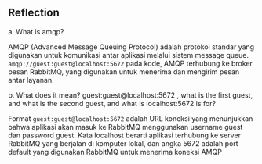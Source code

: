 ## Reflection
a. What is amqp?

AMQP (Advanced Message Queuing Protocol) adalah protokol standar yang digunakan untuk komunikasi antar aplikasi melalui sistem message queue.
`amqp://guest:guest@localhost:5672` pada kode, AMQP terhubung ke broker pesan RabbitMQ, yang digunakan untuk menerima dan mengirim pesan antar layanan.

b. What does it mean? guest:guest@localhost:5672 , what is the first guest, and what
is the second guest, and what is localhost:5672 is for?

Format `guest:guest@localhost:5672` adalah URL koneksi yang menunjukkan bahwa aplikasi akan masuk ke RabbitMQ menggunakan username guest dan password guest. Kata localhost berarti aplikasi terhubung ke server RabbitMQ yang berjalan di komputer lokal, dan angka 5672 adalah port default yang digunakan RabbitMQ untuk menerima koneksi AMQP